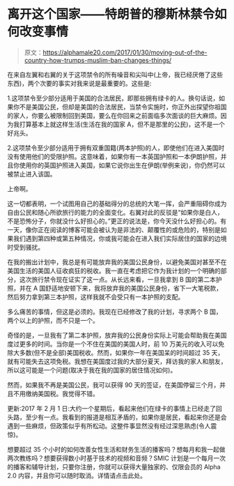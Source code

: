 # 离开这个国家——特朗普的穆斯林禁令如何改变事情

> 原文：<https://alphamale20.com/2017/01/30/moving-out-of-the-country-how-trumps-muslim-ban-changes-things/>

在来自左翼和右翼的关于这项禁令的所有噪音和尖叫中(上帝，我已经厌倦了这些东西)，两个次要的事实对我来说是最重要的。这些是:

1.这项禁令至少部分适用于美国的合法居民，即那些拥有绿卡的人。换句话说，如果你不是美国公民，但却是美国的合法居民，当禁令实施时，你正外出探望你祖国的家人，你要么被限制回到美国，要么在你回来之前面临多次面谈的巨大麻烦。因为我打算基本上就这样生活(生活在我的国家 A，但不是那里的公民)，这不是一个好兆头。

2.这项禁令至少部分适用于拥有双重国籍(两本护照)的人，即使他们在进入美国时没有使用他们的受限护照。这意味着，如果你有一本英国护照和一本伊朗护照，并且你使用你的英国护照进入美国，如果它说你出生在伊朗(举例来说)，你仍然可以被禁止进入该国。

上帝啊。

这一切都表明，一个试图用自己的基础得分的总统的大笔一挥，会严重阻碍你成为自由公民和随心所欲旅行的能力的全面变化。右翼对此的反驳是“如果你是白人，不是恐怖分子，你就没什么好担心的。”更正的说法是，你今天没什么好担心的。有一天，像你正在阅读的博客可能会被认为是非法的、颠覆性的或危险的，特别是如果我们遇到第四种或第五种情况，你或我可能会在进入我们实际居住的国家的边境时受到骚扰。

在我的搬出计划中，我总是有可能放弃我的美国公民身份，以避免美国对甚至不在美国生活的美国人征收疯狂的税收。我一直在考虑把它作为我计划的一个明确的部分，这次旅行禁令现在证实了这一点。从长远来看，一旦我拿到 B 国的第二本护照，并在 A 国舒适地安顿下来，我将放弃我的美国公民身份，省下一大笔税款，然后努力拿到第三本护照，这样我就不会受只有一本护照的支配。

多么痛苦的事情，但这是必须的。我现在已经修改了我的计划，寻求两个 B 国，两个以上的护照，而不只是一个。

奇怪的是，一旦我有了第二本护照，放弃我的公民身份实际上可能会帮助我在美国度过更多的时间。当你是一个不住在美国的美国人时，前 10 万美元的收入可以免除大多数(但不是全部)美国税收。然而，如果你一年在美国呆的时间超过 35 天，就有可能失去这项免税。我想在美国度过我的大部分夏天，拜访我的家人和朋友，所以这可能是一个问题(取决于我在我的国家的居住情况如何)。

然而，如果我不再是美国公民，我可以获得 90 天的签证，在美国停留三个月，并且不用缴纳美国税。我觉得不错。

更新:2017 年 2 月 1 日:大约一个星期后，看起来他们在绿卡的事情上已经走了回头路，至少有一点。我看到的报道是相互矛盾的，如果你是居民，看起来你还是会遇到一些麻烦，但政策似乎有所松动。这整件事显然没有经过深思熟虑(令人震惊)。

想要超过 35 个小时的如何改善女性生活和财务生活的播客吗？想每月和我一起做两次教练吗？想要获得数小时基于技术的视频和音频？SMIC 计划是一个每月一次的播客和辅导计划，只要你注册，你就可以获得大量独家的、仅限会员的 Alpha 2.0 内容，并且你可以随时取消。详情请点击此处。